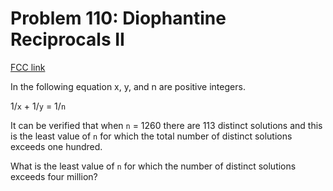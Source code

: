 # Problem 110: Diophantine Reciprocals II

[FCC link](https://www.freecodecamp.org/learn/coding-interview-prep/project-euler/problem-110-diophantine-reciprocals-ii)

In the following equation x, y, and n are positive integers.

1/`x` + 1/`y` = 1/`n`

It can be verified that when `n` = 1260 there are 113 distinct solutions and this is the least value of `n` for which the total number of distinct solutions exceeds one hundred.

What is the least value of `n` for which the number of distinct solutions exceeds four million?
